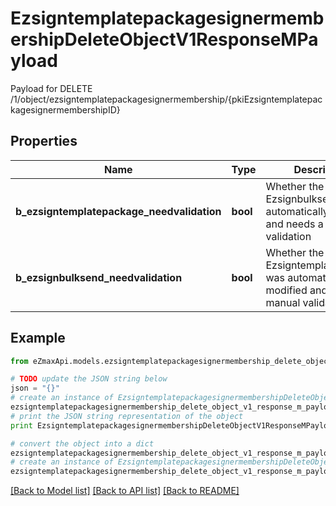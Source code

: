 # EzsigntemplatepackagesignermembershipDeleteObjectV1ResponseMPayload

Payload for DELETE /1/object/ezsigntemplatepackagesignermembership/{pkiEzsigntemplatepackagesignermembershipID}

## Properties
Name | Type | Description | Notes
------------ | ------------- | ------------- | -------------
**b_ezsigntemplatepackage_needvalidation** | **bool** | Whether the Ezsignbulksend was automatically modified and needs a manual validation | 
**b_ezsignbulksend_needvalidation** | **bool** | Whether the Ezsigntemplatepackage was automatically modified and needs a manual validation | 

## Example

```python
from eZmaxApi.models.ezsigntemplatepackagesignermembership_delete_object_v1_response_m_payload import EzsigntemplatepackagesignermembershipDeleteObjectV1ResponseMPayload

# TODO update the JSON string below
json = "{}"
# create an instance of EzsigntemplatepackagesignermembershipDeleteObjectV1ResponseMPayload from a JSON string
ezsigntemplatepackagesignermembership_delete_object_v1_response_m_payload_instance = EzsigntemplatepackagesignermembershipDeleteObjectV1ResponseMPayload.from_json(json)
# print the JSON string representation of the object
print EzsigntemplatepackagesignermembershipDeleteObjectV1ResponseMPayload.to_json()

# convert the object into a dict
ezsigntemplatepackagesignermembership_delete_object_v1_response_m_payload_dict = ezsigntemplatepackagesignermembership_delete_object_v1_response_m_payload_instance.to_dict()
# create an instance of EzsigntemplatepackagesignermembershipDeleteObjectV1ResponseMPayload from a dict
ezsigntemplatepackagesignermembership_delete_object_v1_response_m_payload_form_dict = ezsigntemplatepackagesignermembership_delete_object_v1_response_m_payload.from_dict(ezsigntemplatepackagesignermembership_delete_object_v1_response_m_payload_dict)
```
[[Back to Model list]](../README.md#documentation-for-models) [[Back to API list]](../README.md#documentation-for-api-endpoints) [[Back to README]](../README.md)


